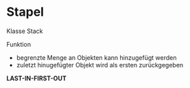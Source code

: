 # Stapel
Klasse Stack

Funktion
- begrenzte Menge an Objekten kann hinzugefügt werden
- zuletzt hinugefügter Objekt wird als ersten zurückgegeben

**LAST-IN-FIRST-OUT**